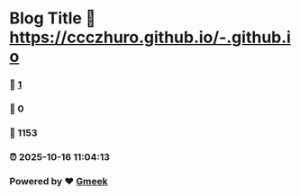 # Blog Title :link: https://ccczhuro.github.io/-.github.io 
### :page_facing_up: [1](https://ccczhuro.github.io/-.github.io/tag.html) 
### :speech_balloon: 0 
### :hibiscus: 1153 
### :alarm_clock: 2025-10-16 11:04:13 
### Powered by :heart: [Gmeek](https://github.com/Meekdai/Gmeek)
